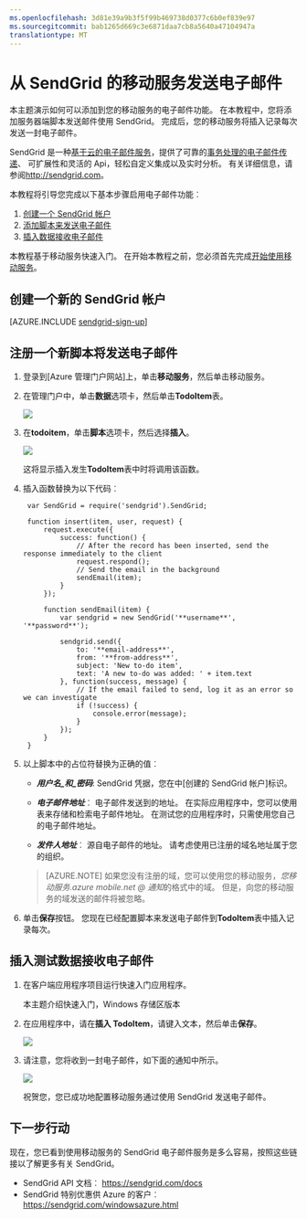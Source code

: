 ```yaml
---
ms.openlocfilehash: 3d81e39a9b3f5f99b469738d0377c6b0ef839e97
ms.sourcegitcommit: bab1265d669c3e6871daa7cb8a5640a47104947a
translationtype: MT
---
```

<properties 
    pageTitle="发送电子邮件使用 SendGrid |Microsoft Azure" 
    description="了解如何使用 SendGrid 服务从 Azure 移动服务应用程序发送电子邮件。" 
    services="mobile-services" 
    documentationCenter="" 
    authors="Erikre" 
    manager="sendgrid" 
    editor=""/>

<tags 
    ms.service="mobile-services" 
    ms.workload="mobile" 
    ms.tgt_pltfrm="na" 
    ms.devlang="multiple" 
    ms.topic="article" 
    ms.date="07/31/2015" 
    ms.author="Erikre"/>


# 从 SendGrid 的移动服务发送电子邮件

本主题演示如何可以添加到您的移动服务的电子邮件功能。 在本教程中，您将添加服务器端脚本发送邮件使用 SendGrid。 完成后，您的移动服务将插入记录每次发送一封电子邮件。

SendGrid 是一种[基于云的电子邮件服务]，提供了可靠的[事务处理的电子邮件传递]、 可扩展性和灵活的 Api，轻松自定义集成以及实时分析。 有关详细信息，请参阅<http://sendgrid.com>。

本教程将引导您完成以下基本步骤启用电子邮件功能︰

1. [创建一个 SendGrid 帐户]
2. [添加脚本来发送电子邮件]
3. [插入数据接收电子邮件]

本教程基于移动服务快速入门。 在开始本教程之前，您必须首先完成[开始使用移动服务]。 

## <a name="sign-up"></a>创建一个新的 SendGrid 帐户

[AZURE.INCLUDE [sendgrid-sign-up](../../includes/sendgrid-sign-up.md)]

## <a name="add-script"></a>注册一个新脚本将发送电子邮件

1. 登录到[Azure 管理门户网站]上，单击**移动服务**，然后单击移动服务。

2. 在管理门户中，单击**数据**选项卡，然后单击**TodoItem**表。 

    ![][1]

3. 在**todoitem**，单击**脚本**选项卡，然后选择**插入**。
   
    ![][2]

    这将显示插入发生**TodoItem**表中时将调用该函数。

4. 插入函数替换为以下代码︰

        var SendGrid = require('sendgrid').SendGrid;
        
        function insert(item, user, request) {    
            request.execute({
                success: function() {
                    // After the record has been inserted, send the response immediately to the client
                    request.respond();
                    // Send the email in the background
                    sendEmail(item);
                }
            });

            function sendEmail(item) {
                var sendgrid = new SendGrid('**username**', '**password**');       
                
                sendgrid.send({
                    to: '**email-address**',
                    from: '**from-address**',
                    subject: 'New to-do item',
                    text: 'A new to-do was added: ' + item.text
                }, function(success, message) {
                    // If the email failed to send, log it as an error so we can investigate
                    if (!success) {
                        console.error(message);
                    }
                });
            }
        }

5. 以上脚本中的占位符替换为正确的值︰

    - **_用户名_和_密码_**: SendGrid 凭据，您在中[创建的 SendGrid 帐户]标识。

    - **_电子邮件地址_**︰ 电子邮件发送到的地址。 在实际应用程序中，您可以使用表来存储和检索电子邮件地址。 在测试您的应用程序时，只需使用您自己的电子邮件地址。

    - **_发件人地址_**︰ 源自电子邮件的地址。 请考虑使用已注册的域名地址属于您的组织。 

     > [AZURE.NOTE] 如果您没有注册的域，您可以使用您的移动服务，*_您移动服务_.azure mobile.net @ 通知*的格式中的域。 但是，向您的移动服务的域发送的邮件将被忽略。

6. 单击**保存**按钮。 您现在已经配置脚本来发送电子邮件到**TodoItem**表中插入记录每次。

## <a name="insert-data"></a>插入测试数据接收电子邮件

1. 在客户端应用程序项目运行快速入门应用程序。 

    本主题介绍快速入门，Windows 存储区版本

2. 在应用程序中，请在**插入 TodoItem**，请键入文本，然后单击**保存**。

    ![][3]

3. 请注意，您将收到一封电子邮件，如下面的通知中所示。 

    ![][4]

    祝贺您，您已成功地配置移动服务通过使用 SendGrid 发送电子邮件。

## <a name="nextsteps"> </a>下一步行动

现在，您已看到使用移动服务的 SendGrid 电子邮件服务是多么容易，按照这些链接以了解更多有关 SendGrid。

-   SendGrid API 文档︰ <https://sendgrid.com/docs>
-   SendGrid 特别优惠供 Azure 的客户︰ <https://sendgrid.com/windowsazure.html>

<!-- Anchors. -->
[创建一个 SendGrid 帐户]: #sign-up
[添加脚本来发送电子邮件]: #add-script
[插入数据接收电子邮件]: #insert-data

<!-- Images. -->
[1]: ./media/store-sendgrid-mobile-services-send-email-scripts/mobile-portal-data-tables.png
[2]: ./media/store-sendgrid-mobile-services-send-email-scripts/mobile-insert-script-push2.png
[3]: ./media/store-sendgrid-mobile-services-send-email-scripts/mobile-quickstart-push1.png
[4]: ./media/store-sendgrid-mobile-services-send-email-scripts/mobile-receive-email.png

<!-- URLs. -->
[开始使用移动服务]: /develop/mobile/tutorials/get-started
[注册页]: https://sendgrid.com/windowsazure.html
[多个用户凭据页]: https://sendgrid.com/credentials
[Azure 的管理门户]: https://manage.windowsazure.com/
[基于云的电子邮件服务]: https://sendgrid.com/email-solutions
[事务处理的电子邮件传递]: https://sendgrid.com/transactional-email

 

